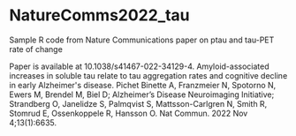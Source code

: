 # NatureComms2022_tau

Sample R code from Nature Communications paper on ptau and tau-PET rate of change

Paper is available at 10.1038/s41467-022-34129-4.
Amyloid-associated increases in soluble tau relate to tau aggregation rates and cognitive decline in early Alzheimer's disease.
Pichet Binette A, Franzmeier N, Spotorno N, Ewers M, Brendel M, Biel D; Alzheimer’s Disease Neuroimaging Initiative; Strandberg O, Janelidze S, Palmqvist S, Mattsson-Carlgren N, Smith R, Stomrud E, Ossenkoppele R, Hansson O. Nat Commun. 2022 Nov 4;13(1):6635.
